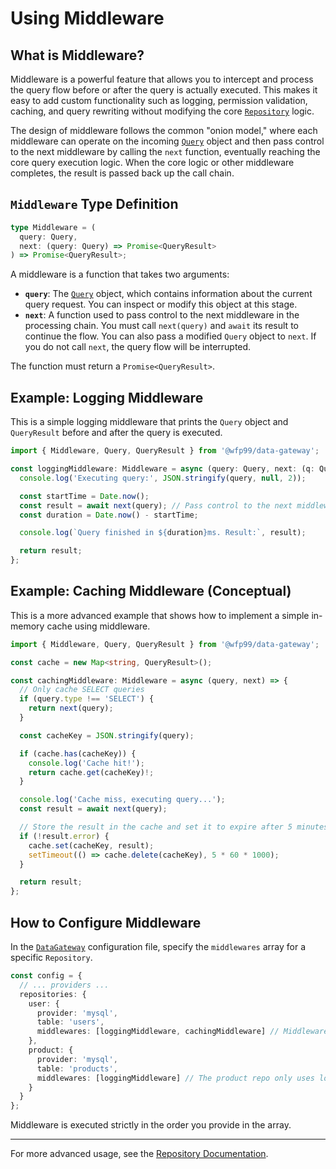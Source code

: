 # Using Middleware

## What is Middleware?

Middleware is a powerful feature that allows you to intercept and process the query flow before or after the query is actually executed. This makes it easy to add custom functionality such as logging, permission validation, caching, and query rewriting without modifying the core [`Repository`](./repository.md) logic.

The design of middleware follows the common "onion model," where each middleware can operate on the incoming [`Query`](./query-object.md) object and then pass control to the next middleware by calling the `next` function, eventually reaching the core query execution logic. When the core logic or other middleware completes, the result is passed back up the call chain.

## `Middleware` Type Definition

```typescript
type Middleware = (
  query: Query,
  next: (query: Query) => Promise<QueryResult>
) => Promise<QueryResult>;
```

A middleware is a function that takes two arguments:

- **`query`**: The [`Query`](./query-object.md) object, which contains information about the current query request. You can inspect or modify this object at this stage.
- **`next`**: A function used to pass control to the next middleware in the processing chain. You must call `next(query)` and `await` its result to continue the flow. You can also pass a modified `Query` object to `next`. If you do not call `next`, the query flow will be interrupted.

The function must return a `Promise<QueryResult>`.

## Example: Logging Middleware

This is a simple logging middleware that prints the `Query` object and `QueryResult` before and after the query is executed.

```typescript
import { Middleware, Query, QueryResult } from '@wfp99/data-gateway';

const loggingMiddleware: Middleware = async (query: Query, next: (q: Query) => Promise<QueryResult>) => {
  console.log('Executing query:', JSON.stringify(query, null, 2));

  const startTime = Date.now();
  const result = await next(query); // Pass control to the next middleware or core query logic
  const duration = Date.now() - startTime;

  console.log(`Query finished in ${duration}ms. Result:`, result);

  return result;
};
```

## Example: Caching Middleware (Conceptual)

This is a more advanced example that shows how to implement a simple in-memory cache using middleware.

```typescript
import { Middleware, Query, QueryResult } from '@wfp99/data-gateway';

const cache = new Map<string, QueryResult>();

const cachingMiddleware: Middleware = async (query, next) => {
  // Only cache SELECT queries
  if (query.type !== 'SELECT') {
    return next(query);
  }

  const cacheKey = JSON.stringify(query);

  if (cache.has(cacheKey)) {
    console.log('Cache hit!');
    return cache.get(cacheKey)!;
  }

  console.log('Cache miss, executing query...');
  const result = await next(query);

  // Store the result in the cache and set it to expire after 5 minutes
  if (!result.error) {
    cache.set(cacheKey, result);
    setTimeout(() => cache.delete(cacheKey), 5 * 60 * 1000);
  }

  return result;
};
```

## How to Configure Middleware

In the [`DataGateway`](./data-gateway.md) configuration file, specify the `middlewares` array for a specific `Repository`.

```typescript
const config = {
  // ... providers ...
  repositories: {
    user: {
      provider: 'mysql',
      table: 'users',
      middlewares: [loggingMiddleware, cachingMiddleware] // Middleware will be executed in the order of the array
    },
    product: {
      provider: 'mysql',
      table: 'products',
      middlewares: [loggingMiddleware] // The product repo only uses logging
    }
  }
};
```
Middleware is executed strictly in the order you provide in the array.

---

For more advanced usage, see the [Repository Documentation](./repository.md).
